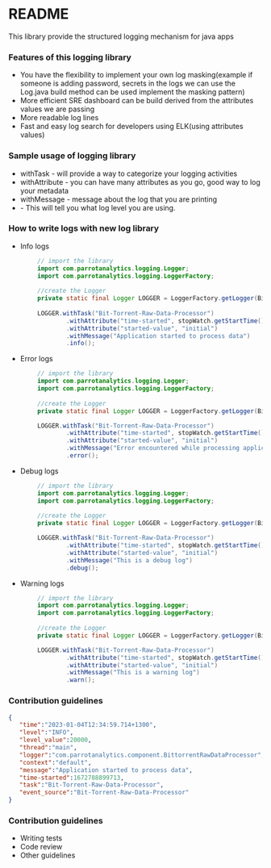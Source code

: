 # README #

This library provide the structured logging mechanism for java apps

### Features of this logging library ###
* You have the flexibility to implement your own log masking(example if someone is adding password, secrets in the logs we can use the Log.java build method can be used implement the masking pattern)
* More efficient SRE dashboard can be build derived from the attributes values we are passing
* More readable log lines
* Fast and easy log search for developers using ELK(using attributes values)

### Sample usage of logging library ###
* withTask - will provide a way to categorize your logging activities
* withAttribute - you can have many attributes as you go, good way to log your metadata
* withMessage - message about the log that you are printing
* <LogLevel> - This will tell you what log level you are using.

### How to write logs with new log library ###

* Info logs
```java
        // import the library
        import com.parrotanalytics.logging.Logger;
        import com.parrotanalytics.logging.LoggerFactory;
        
        //create the Logger
        private static final Logger LOGGER = LoggerFactory.getLogger(BittorrentRawDataProcessor.class);
        
        LOGGER.withTask("Bit-Torrent-Raw-Data-Processor")
                .withAttribute("time-started", stopWatch.getStartTime())
                .withAttribute("started-value", "initial")
                .withMessage("Application started to process data")
                .info();
```
* Error logs
```java
        // import the library
        import com.parrotanalytics.logging.Logger;
        import com.parrotanalytics.logging.LoggerFactory;
        
        //create the Logger
        private static final Logger LOGGER = LoggerFactory.getLogger(BittorrentRawDataProcessor.class);

        LOGGER.withTask("Bit-Torrent-Raw-Data-Processor")
                .withAttribute("time-started", stopWatch.getStartTime())
                .withAttribute("started-value", "initial")
                .withMessage("Error encountered while processing application")
                .error();
```

* Debug logs
```java
        // import the library
        import com.parrotanalytics.logging.Logger;
        import com.parrotanalytics.logging.LoggerFactory;
        
        //create the Logger
        private static final Logger LOGGER = LoggerFactory.getLogger(BittorrentRawDataProcessor.class);

        LOGGER.withTask("Bit-Torrent-Raw-Data-Processor")
                .withAttribute("time-started", stopWatch.getStartTime())
                .withAttribute("started-value", "initial")
                .withMessage("This is a debug log")
                .debug();
```

* Warning logs
```java
        // import the library
        import com.parrotanalytics.logging.Logger;
        import com.parrotanalytics.logging.LoggerFactory;
        
        //create the Logger
        private static final Logger LOGGER = LoggerFactory.getLogger(BittorrentRawDataProcessor.class);

        LOGGER.withTask("Bit-Torrent-Raw-Data-Processor")
                .withAttribute("time-started", stopWatch.getStartTime())
                .withAttribute("started-value", "initial")
                .withMessage("This is a warning log")
                .warn();
```
### Contribution guidelines ###

```json
{
   "time":"2023-01-04T12:34:59.714+1300",
   "level":"INFO",
   "level_value":20000,
   "thread":"main",
   "logger":"com.parrotanalytics.component.BittorrentRawDataProcessor",
   "context":"default",
   "message":"Application started to process data",
   "time-started":1672788899713,
   "task":"Bit-Torrent-Raw-Data-Processor",
   "event_source":"Bit-Torrent-Raw-Data-Processor"
}
```
### Contribution guidelines ###

* Writing tests
* Code review
* Other guidelines